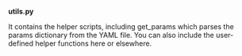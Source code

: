 
**utils.py**

It contains the helper scripts, including get_params which parses the params dictionary from the YAML file. You can also include the user-defined helper functions here or elsewhere.

